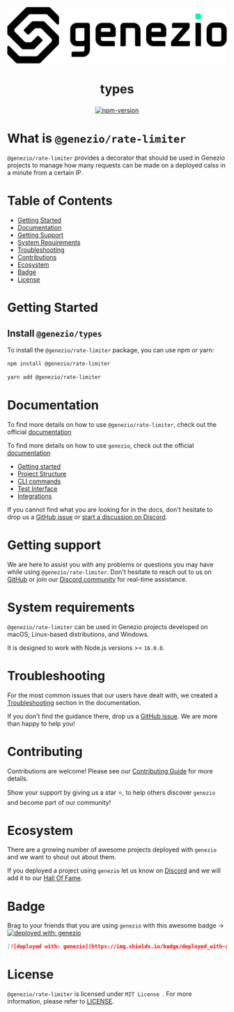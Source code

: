 <div align="center">
  <a href="https://genezio.com/">
    <picture>
      <source media="(prefers-color-scheme: dark)" srcset="https://github.com/genez-io/graphics/raw/HEAD/svg/Logo_Genezio_White.svg">
      <source media="(prefers-color-scheme: light)" srcset="https://github.com/genez-io/graphics/raw/HEAD/svg/Logo_Genezio_Black.svg">
      <img alt="genezio logo" src="https://github.com/genez-io/graphics/raw/HEAD/svg/Logo_Genezio_Black.svg">
    </picture>
  </a>
</div>

<div align="center">
  <h1>types</h1>
  <h3></h3>
</div>
<div align="center">

[![npm-version](https://img.shields.io/npm/v/@genezio/types.svg?style=flat&label=npm-package-version&color=62C353)](https://www.npmjs.com/package/@genezio/types)

</div>

<div align="center">
</div>

# What is `@genezio/rate-limiter`

`@genezio/rate-limiter` provides a decorator that should be used in Genezio projects to manage how many requests can be made on a deployed calss in a minute from a certain IP.

# Table of Contents
- [Getting Started](#getting-started)
- [Documentation](#documentation)
- [Getting Support](#getting-support)
- [System Requirements](#system-requirements)
- [Troubleshooting](#troubleshooting)
- [Contributions](#contributions)
- [Ecosystem](#ecosystem)
- [Badge](#badge)
- [License](#license)



# Getting Started

## Install `@genezio/types`

To install the `@genezio/rate-limiter` package, you can use npm or yarn:

```bash
npm install @genezio/rate-limiter
```

```bash
yarn add @genezio/rate-limiter
```
# Documentation
To find more details on how to use `@genezio/rate-limiter`, check out the official [documentation](https://genezio.com/docs/features/backend-deployment/)

To find more details on how to use `genezio`, check out the official [documentation](https://genezio.com/docs)

- [Getting started](https://genezio.com/docs/getting-started/)
- [Project Structure](https://genezio.com/docs/project-structure/)
- [CLI commands](https://genezio.com/docs/cli-tool/)
- [Test Interface](https://genezio.com/docs/features/testing)
- [Integrations](https://genezio.com/docs/integrations/)

If you cannot find what you are looking for in the docs, don't hesitate to drop us a [GitHub issue](https://github.com/Genez-io/genezio/issues) or [start a discussion on Discord](https://discord.gg/uc9H5YKjXv).

# Getting support

We are here to assist you with any problems or questions you may have while using `@genezio/rate-limiter`. Don't hesitate to reach out to us on [GitHub](https://github.com/Genez-io/genezio/issues) or join our [Discord community](https://discord.gg/uc9H5YKjXv) for real-time assistance.

# System requirements

`@genezio/rate-limiter` can be used in Genezio projects developed on macOS, Linux-based distributions, and Windows.

It is designed to work with Node.js versions >= `16.0.0`.

# Troubleshooting

For the most common issues that our users have dealt with, we created a [Troubleshooting](https://genezio.com/docs/troubleshooting/) section in the documentation.

If you don't find the guidance there, drop us a [GitHub issue](https://github.com/Genez-io/types/issues). We are more than happy to help you!

# Contributing

Contributions are welcome! Please see our [Contributing Guide](CONTRIBUTING.md) for more details.

Show your support by giving us a star :star:, to help others discover `genezio` and become part of our community!

# Ecosystem

There are a growing number of awesome projects deployed with `genezio` and we want to shout out about them.

If you deployed a project using `genezio` let us know on [Discord](https://discord.gg/uc9H5YKjXv) and we will add it to our [Hall Of Fame](https://github.com/Genez-io/genezio#hall-of-fame).

# Badge

Brag to your friends that you are using `genezio` with this awesome badge -> [![deployed with: genezio](https://img.shields.io/badge/deployed_with-genezio-6742c1.svg?labelColor=62C353&style=flat)](https://github.com/genez-io/genezio)

```md
[![deployed with: genezio](https://img.shields.io/badge/deployed_with-genezio-6742c1.svg?labelColor=62C353&style=flat)](https://github.com/genez-io/genezio)
```

# License

`@genezio/rate-limiter` is licensed under `MIT License
`. For more information, please refer to [LICENSE](LICENSE).
